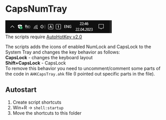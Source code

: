 # CapsNumTray
![SysTray](/img/1.png)  
The scripts require [AutoHotKey v2.0](https://www.autohotkey.com)

The scripts adds the icons of enabled NumLock and CapsLock to the System Tray and changes the key behavior as follows:  
__CapsLock__ - changes the keyboard layout  
__Shift+CapsLock__ - CapsLock  
To remove this behavior you need to uncomment/comment some parts of the code in `AHKCapsTray.ahk` file (I pointed out specific parts in the file).

## Autostart
1. Create script shortcuts
2. Win+R -> `shell:startup`
3. Move the shortcuts to this folder

